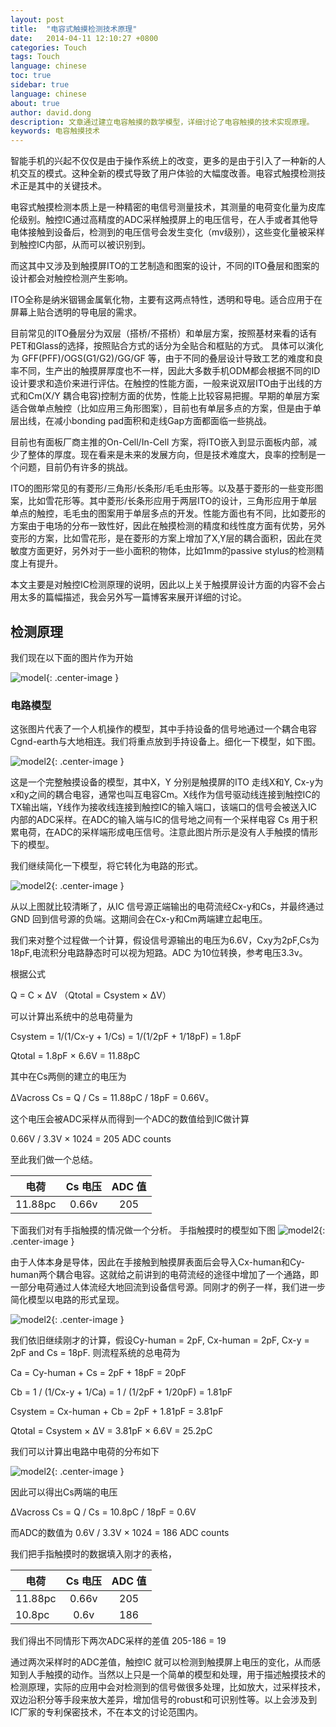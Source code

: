 ```yaml
---
layout: post
title:  "电容式触摸检测技术原理"
date:   2014-04-11 12:10:27 +0800
categories: Touch
tags: Touch
language: chinese
toc: true
sidebar: true
language: chinese
about: true
author: david.dong
description: 文章通过建立电容触摸的数学模型，详细讨论了电容触摸的技术实现原理。
keywords: 电容触摸技术
---
```

智能手机的兴起不仅仅是由于操作系统上的改变，更多的是由于引入了一种新的人机交互的模式。这种全新的模式导致了用户体验的大幅度改善。电容式触摸检测技术正是其中的关键技术。

电容式触摸检测本质上是一种精密的电信号测量技术，其测量的电荷变化量为皮库伦级别。触控IC通过高精度的ADC采样触摸屏上的电压信号，在人手或者其他导电体接触到设备后，检测到的电压信号会发生变化（mv级别），这些变化量被采样到触控IC内部，从而可以被识别到。

而这其中又涉及到触摸屏ITO的工艺制造和图案的设计，不同的ITO叠层和图案的设计都会对触控检测产生影响。

ITO全称是纳米铟锡金属氧化物，主要有这两点特性，透明和导电。适合应用于在屏幕上贴合透明的导电层的需求。

目前常见的ITO叠层分为双层（搭桥/不搭桥）和单层方案，按照基材来看的话有PET和Glass的选择，按照贴合方式的话分为全贴合和框贴的方式。
具体可以演化为 GFF(PFF)/OGS(G1/G2)/GG/GF 等，由于不同的叠层设计导致工艺的难度和良率不同，生产出的触摸屏厚度也不一样，因此大多数手机ODM都会根据不同的ID设计要求和造价来进行评估。在触控的性能方面，一般来说双层ITO由于出线的方式和Cm(X/Y 耦合电容)控制方面的优势，性能上比较容易把握。早期的单层方案适合做单点触控（比如应用三角形图案），目前也有单层多点的方案，但是由于单层出线，在减小bonding pad面积和走线Gap方面都面临一些挑战。

目前也有面板厂商主推的On-Cell/In-Cell 方案，将ITO嵌入到显示面板内部，减少了整体的厚度。现在看来是未来的发展方向，但是技术难度大，良率的控制是一个问题，目前仍有许多的挑战。

ITO的图形常见的有菱形/三角形/长条形/毛毛虫形等。以及基于菱形的一些变形图案，比如雪花形等。其中菱形/长条形应用于两层ITO的设计，三角形应用于单层单点的触控，毛毛虫的图案用于单层多点的开发。性能方面也有不同，比如菱形的方案由于电场的分布一致性好，因此在触摸检测的精度和线性度方面有优势，另外变形的方案，比如雪花形，是在菱形的方案上增加了X,Y层的耦合面积，因此在灵敏度方面更好，另外对于一些小面积的物体，比如1mm的passive stylus的检测精度上有提升。

本文主要是对触控IC检测原理的说明，因此以上关于触摸屏设计方面的内容不会占用太多的篇幅描述，我会另外写一篇博客来展开详细的讨论。

## 检测原理
我们现在以下面的图片作为开始<br>

![model]({{site.cdn_baseurl}}/assets/image/touch-princple-01.png){: .center-image }

### 电路模型
这张图片代表了一个人机操作的模型，其中手持设备的信号地通过一个耦合电容Cgnd-earth与大地相连。我们将重点放到手持设备上。细化一下模型，如下图。

![model2]({{site.cdn_baseurl}}/assets/image/touch-princple-02.png){: .center-image }

这是一个完整触摸设备的模型，其中X，Y 分别是触摸屏的ITO 走线X和Y, Cx-y为x和y之间的耦合电容，通常也叫互电容Cm。X线作为信号驱动线连接到触控IC的TX输出端，Y线作为接收线连接到触控IC的输入端口，该端口的信号会被送入IC内部的ADC采样。在ADC的输入端与IC的信号地之间有一个采样电容 Cs 用于积累电荷，在ADC的采样端形成电压信号。注意此图片所示是没有人手触摸的情形下的模型。

我们继续简化一下模型，将它转化为电路的形式。

![model2]({{site.cdn_baseurl}}/assets/image/touch-princple-03.png){: .center-image }


从以上图就比较清晰了，从IC 信号源正端输出的电荷流经Cx-y和Cs，并最终通过GND 回到信号源的负端。这期间会在Cx-y和Cm两端建立起电压。

我们来对整个过程做一个计算，假设信号源输出的电压为6.6V，Cxy为2pF,Cs为18pF,电流积分电路静态时可以视为短路。ADC 为10位转换，参考电压3.3v。

根据公式

Q = C × ΔV （Qtotal = Csystem × ΔV）

可以计算出系统中的总电荷量为 

Csystem = 1/(1/Cx-y + 1/Cs)  = 1/(1/2pF + 1/18pF) = 1.8pF

Qtotal = 1.8pF × 6.6V  = 11.88pC

其中在Cs两侧的建立的电压为 

ΔVacross Cs = Q / Cs = 11.88pC / 18pF = 0.66V。

这个电压会被ADC采样从而得到一个ADC的数值给到IC做计算

0.66V / 3.3V × 1024 = 205 ADC counts

至此我们做一个总结。

电荷|**Cs** 电压|**ADC** 值|
---|:---:|:---:|
11.88pc|0.66v|205|


下面我们对有手指触摸的情况做一个分析。
手指触摸时的模型如下图
![model2]({{site.cdn_baseurl}}/assets/image/touch-princple-04.png){: .center-image }

由于人体本身是导体，因此在手接触到触摸屏表面后会导入Cx-human和Cy-human两个耦合电容。这就给之前讲到的电荷流经的途径中增加了一个通路，即一部分电荷通过人体流经大地回流到设备信号源。同刚才的例子一样，我们进一步简化模型以电路的形式呈现。

![model2]({{site.cdn_baseurl}}/assets/image/touch-princple-05.png){: .center-image }

我们依旧继续刚才的计算，假设Cy-human = 2pF,  Cx-human = 2pF, Cx-y = 2pF and Cs = 18pF.
则流程系统的总电荷为 

Ca = Cy-human + Cs = 2pF + 18pF = 20pF	

Cb = 1 / (1/Cx-y + 1/Ca) = 1 / (1/2pF + 1/20pF) = 1.81pF

Csystem = Cx-human + Cb = 2pF + 1.81pF = 3.81pF

Qtotal = Csystem × ΔV = 3.81pF × 6.6V = 25.2pC

我们可以计算出电路中电荷的分布如下

![model2]({{site.cdn_baseurl}}/assets/image/touch-princple-06.png){: .center-image }

因此可以得出Cs两端的电压 

ΔVacross Cs = Q / Cs = 10.8pC / 18pF = 0.6V

而ADC的数值为 0.6V / 3.3V × 1024 = 186 ADC counts

我们把手指触摸时的数据填入刚才的表格，

电荷|**Cs** 电压|**ADC** 值|
---|:---:|:---:|
11.88pc|0.66v|205|
10.8pc|0.6v|186|

我们得出不同情形下两次ADC采样的差值 205-186 = 19

通过两次采样时的ADC差值，触控IC 就可以检测到触摸屏上电压的变化，从而感知到人手触摸的动作。当然以上只是一个简单的模型和处理，用于描述触摸技术的检测原理，实际的应用中会对检测到的信号做很多处理，比如放大，过采样技术，双边沿积分等手段来放大差异，增加信号的robust和可识别性等。以上会涉及到IC厂家的专利保密技术，不在本文的讨论范围内。